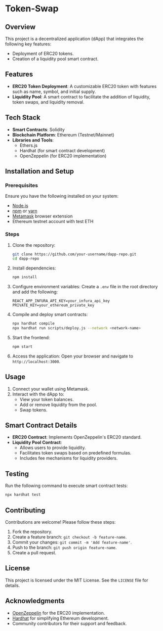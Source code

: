 # Token-Swap

## Overview
This project is a decentralized application (dApp) that integrates the following key features:
- Deployment of ERC20 tokens.
- Creation of a liquidity pool smart contract.

## Features
- **ERC20 Token Deployment**: A customizable ERC20 token with features such as name, symbol, and initial supply.
- **Liquidity Pool**: A smart contract to facilitate the addition of liquidity, token swaps, and liquidity removal.


## Tech Stack
- **Smart Contracts**: Solidity
- **Blockchain Platform**: Ethereum (Testnet/Mainnet)
- **Libraries and Tools**:
  - Ethers.js
  - Hardhat (for smart contract development)
  - OpenZeppelin (for ERC20 implementation)

## Installation and Setup

### Prerequisites
Ensure you have the following installed on your system:
- [Node.js](https://nodejs.org/)
- [npm](https://www.npmjs.com/) or [yarn](https://yarnpkg.com/)
- [Metamask](https://metamask.io/) browser extension
- Ethereum testnet account with test ETH

### Steps
1. Clone the repository:
   ```bash
   git clone https://github.com/your-username/dapp-repo.git
   cd dapp-repo
   ```

2. Install dependencies:
   ```bash
   npm install
   ```

3. Configure environment variables:
   Create a `.env` file in the root directory and add the following:
   ```env
   REACT_APP_INFURA_API_KEY=your_infura_api_key
   PRIVATE_KEY=your_ethereum_private_key
   ```

4. Compile and deploy smart contracts:
   ```bash
   npx hardhat compile
   npx hardhat run scripts/deploy.js --network <network-name>
   ```

5. Start the frontend:
   ```bash
   npm start
   ```

6. Access the application:
   Open your browser and navigate to `http://localhost:3000`.

## Usage
1. Connect your wallet using Metamask.
2. Interact with the dApp to:
   - View your token balances.
   - Add or remove liquidity from the pool.
   - Swap tokens.

## Smart Contract Details
- **ERC20 Contract**: Implements OpenZeppelin's ERC20 standard.
- **Liquidity Pool Contract**: 
  - Allows users to provide liquidity.
  - Facilitates token swaps based on predefined formulas.
  - Includes fee mechanisms for liquidity providers.

## Testing
Run the following command to execute smart contract tests:
```bash
npx hardhat test
```

## Contributing
Contributions are welcome! Please follow these steps:
1. Fork the repository.
2. Create a feature branch: `git checkout -b feature-name`.
3. Commit your changes: `git commit -m 'Add feature-name'`.
4. Push to the branch: `git push origin feature-name`.
5. Create a pull request.

## License
This project is licensed under the MIT License. See the `LICENSE` file for details.

## Acknowledgments
- [OpenZeppelin](https://openzeppelin.com/) for the ERC20 implementation.
- [Hardhat](https://hardhat.org/) for simplifying Ethereum development.
- Community contributors for their support and feedback.
